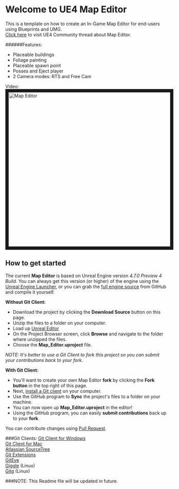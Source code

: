 Welcome to UE4 Map Editor
======================

This is a template on how to create an In-Game Map Editor for end-users using Blueprints and UMG.<br>
[Click here](https://forums.unrealengine.com/showthread.php?58602-Map-Editor-using-Blueprints-and-UMG) to visit UE4 Community thread about Map Editor.

######Features:
* Placeable buildings
* Foliage painting
* Placeable spawn point
* Posses and Eject player
* 2 Camera modes: RTS and Free Cam

Video:<br>
<a href="http://www.youtube.com/watch?feature=player_embedded&v=scVQolz0msQ
" target="_blank"><img src="http://img.youtube.com/vi/scVQolz0msQ/0.jpg" 
alt="Map Editor" width="640" height="480" border="10" /></a>

How to get started
-------------------

The current __Map Editor__ is based on Unreal Engine version _4.7.0 Preview 4 Build_. You can always get this version (or higher) of the engine using the [Unreal Engine Launcher](https://www.unrealengine.com/dashboard), or you can grab the [full engine source](https://github.com/EpicGames/UnrealEngine/releases/tag/4.4.0-preview) from GitHub and compile it yourself.

**Without Git Client:**

- Download the project by clicking the **Download Source** button on this page.
- Unzip the files to a folder on your computer.  
- Load up [Unreal Editor](https://www.unrealengine.com/dashboard)
- On the Project Browser screen, click **Browse** and navigate to the folder where unzipped the files.
- Choose the **Map_Editor.uproject** file.

_NOTE: It's better to use a Git Client to fork this project so you can submit your contributions back to your fork._

**With Git Client:**

- You'll want to create your own Map Editor **fork** by clicking the __Fork button__ in the top right of this page.
- Next, [install a Git client](http://help.github.com/articles/set-up-git) on your computer.
- Use the GitHub program to **Sync** the project's files to a folder on your machine.
- You can now open up **Map_Editor.uproject** in the editor!
- Using the GitHub program, you can easily **submit contributions** back up to your **fork**.

You can contribute changes using [Pull Request](https://help.github.com/articles/using-pull-requests).

###Git Clients:
[Git Client for Windows](https://windows.github.com/)<br>
[Git Client for Mac](https://mac.github.com/)<br>
[Atlassian SourceTree](http://sourcetreeapp.com/)<br>
[Git Extensions](https://code.google.com/p/gitextensions/)<br>
[GitEye](http://www.collab.net/products/giteye)<br>
[Giggle](https://wiki.gnome.org/Apps/giggle/) (Linux)<br>
[Gitg](https://wiki.gnome.org/Apps/Gitg/) (Linux)



###NOTE: This Readme file will be updated in future.
